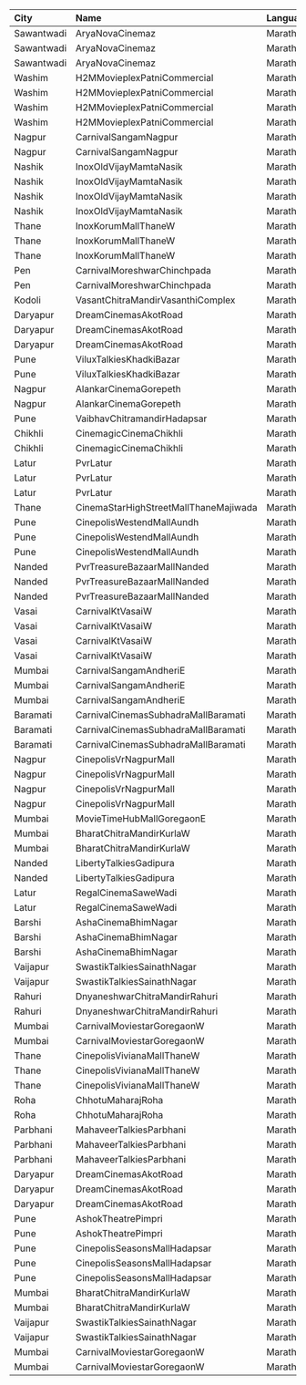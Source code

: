 | City       | Name                                  | Language |  Time | Type            | Price | Capacity | Booked |
| :--------- | :------------------------------------ | :------- | ----: | :-------------- | ----: | -------: | -----: |
| Sawantwadi | AryaNovaCinemaz                       | Marathi  | 09:30 | Vip             |  170₹ |      100 |      0 |
| Sawantwadi | AryaNovaCinemaz                       | Marathi  | 09:30 | Gold            |  150₹ |      100 |      0 |
| Sawantwadi | AryaNovaCinemaz                       | Marathi  | 09:30 | Silver          |  150₹ |      100 |      0 |
| Washim     | H2MMovieplexPatniCommercial           | Marathi  | 09:45 | Gl              |  100₹ |       96 |      0 |
| Washim     | H2MMovieplexPatniCommercial           | Marathi  | 09:45 | Pl              |  100₹ |       60 |      0 |
| Washim     | H2MMovieplexPatniCommercial           | Marathi  | 09:45 | Sf              |  100₹ |      500 |    479 |
| Washim     | H2MMovieplexPatniCommercial           | Marathi  | 09:45 | Sl              |   70₹ |       52 |      0 |
| Nagpur     | CarnivalSangamNagpur                  | Marathi  | 10:45 | Gold            |  118₹ |      259 |      0 |
| Nagpur     | CarnivalSangamNagpur                  | Marathi  | 10:45 | Silver          |  100₹ |       76 |      0 |
| Nashik     | InoxOldVijayMamtaNasik                | Marathi  | 11:00 | Executive       |   90₹ |       30 |      0 |
| Nashik     | InoxOldVijayMamtaNasik                | Marathi  | 11:00 | Gold            |  150₹ |       13 |      0 |
| Nashik     | InoxOldVijayMamtaNasik                | Marathi  | 11:00 | Platinum        |  112₹ |        7 |      0 |
| Nashik     | InoxOldVijayMamtaNasik                | Marathi  | 11:00 | Silver          |  112₹ |      118 |      0 |
| Thane      | InoxKorumMallThaneW                   | Marathi  | 11:05 | Club            |  112₹ |       59 |      0 |
| Thane      | InoxKorumMallThaneW                   | Marathi  | 11:05 | Executive       |  112₹ |       26 |      0 |
| Thane      | InoxKorumMallThaneW                   | Marathi  | 11:05 | Royal           |  150₹ |        9 |      0 |
| Pen        | CarnivalMoreshwarChinchpada           | Marathi  | 12:00 | Platinum        |  110₹ |       96 |     48 |
| Pen        | CarnivalMoreshwarChinchpada           | Marathi  | 12:00 | Gold            |  100₹ |       42 |     21 |
| Kodoli     | VasantChitraMandirVasanthiComplex     | Marathi  | 12:00 | Class           |   70₹ |      260 |    200 |
| Daryapur   | DreamCinemasAkotRoad                  | Marathi  | 12:15 | Vip             |  160₹ |       62 |     32 |
| Daryapur   | DreamCinemasAkotRoad                  | Marathi  | 12:15 | Gold            |  130₹ |       92 |     45 |
| Daryapur   | DreamCinemasAkotRoad                  | Marathi  | 12:15 | Silver          |   90₹ |       72 |     36 |
| Pune       | ViluxTalkiesKhadkiBazar               | Marathi  | 12:30 | Gold            |  100₹ |      100 |      0 |
| Pune       | ViluxTalkiesKhadkiBazar               | Marathi  | 12:30 | Silver          |  100₹ |      100 |      0 |
| Nagpur     | AlankarCinemaGorepeth                 | Marathi  | 12:30 | Balcony         |  100₹ |      100 |      0 |
| Nagpur     | AlankarCinemaGorepeth                 | Marathi  | 12:30 | FirstBalcony    |   70₹ |      100 |      0 |
| Pune       | VaibhavChitramandirHadapsar           | Marathi  | 12:30 | Gold            |  100₹ |      100 |      0 |
| Chikhli    | CinemagicCinemaChikhli                | Marathi  | 12:30 | Gold            |  100₹ |      190 |    105 |
| Chikhli    | CinemagicCinemaChikhli                | Marathi  | 12:30 | Silver          |   70₹ |       27 |     14 |
| Latur      | PvrLatur                              | Marathi  | 13:25 | Prime           |  100₹ |       49 |     49 |
| Latur      | PvrLatur                              | Marathi  | 13:25 | Classic         |  100₹ |       21 |     21 |
| Latur      | PvrLatur                              | Marathi  | 13:25 | ClassicPlus     |  100₹ |       91 |     91 |
| Thane      | CinemaStarHighStreetMallThaneMajiwada | Marathi  | 13:30 | Normal          |  130₹ |      110 |      0 |
| Pune       | CinepolisWestendMallAundh             | Marathi  | 13:30 | Normal          |  150₹ |       10 |      0 |
| Pune       | CinepolisWestendMallAundh             | Marathi  | 13:30 | Executive       |  150₹ |       36 |      0 |
| Pune       | CinepolisWestendMallAundh             | Marathi  | 13:30 | Premium         |  150₹ |       18 |      0 |
| Nanded     | PvrTreasureBazaarMallNanded           | Marathi  | 13:50 | PrimePlus       |  140₹ |       41 |     41 |
| Nanded     | PvrTreasureBazaarMallNanded           | Marathi  | 13:50 | Prime           |  100₹ |       50 |     50 |
| Nanded     | PvrTreasureBazaarMallNanded           | Marathi  | 13:50 | Classic         |   80₹ |       35 |     35 |
| Vasai      | CarnivalKtVasaiW                      | Marathi  | 13:50 | Silver          |   80₹ |       54 |     26 |
| Vasai      | CarnivalKtVasaiW                      | Marathi  | 13:50 | Gold            |   80₹ |       96 |     48 |
| Vasai      | CarnivalKtVasaiW                      | Marathi  | 13:50 | Platinum        |   80₹ |      118 |     62 |
| Vasai      | CarnivalKtVasaiW                      | Marathi  | 13:50 | Royal           |  100₹ |       26 |     13 |
| Mumbai     | CarnivalSangamAndheriE                | Marathi  | 14:00 | ReclinerOffline |  140₹ |       10 |      0 |
| Mumbai     | CarnivalSangamAndheriE                | Marathi  | 14:00 | SilverOffline   |  100₹ |      135 |      0 |
| Mumbai     | CarnivalSangamAndheriE                | Marathi  | 14:00 | BronzeOffline   |  100₹ |       32 |      0 |
| Baramati   | CarnivalCinemasSubhadraMallBaramati   | Marathi  | 14:15 | Silver          |  150₹ |       42 |     21 |
| Baramati   | CarnivalCinemasSubhadraMallBaramati   | Marathi  | 14:15 | Gold            |  150₹ |      128 |     64 |
| Baramati   | CarnivalCinemasSubhadraMallBaramati   | Marathi  | 14:15 | Sofa            |  180₹ |       17 |      9 |
| Nagpur     | CinepolisVrNagpurMall                 | Marathi  | 14:25 | Vip             |  200₹ |        4 |      3 |
| Nagpur     | CinepolisVrNagpurMall                 | Marathi  | 14:25 | Premium         |  110₹ |       20 |      0 |
| Nagpur     | CinepolisVrNagpurMall                 | Marathi  | 14:25 | Executive       |  110₹ |       25 |      0 |
| Nagpur     | CinepolisVrNagpurMall                 | Marathi  | 14:25 | Normal          |  110₹ |        9 |      0 |
| Mumbai     | MovieTimeHubMallGoregaonE             | Marathi  | 14:30 | Mhraja          |  110₹ |       22 |      3 |
| Mumbai     | BharatChitraMandirKurlaW              | Marathi  | 15:00 | Sofa            |  150₹ |      100 |      0 |
| Mumbai     | BharatChitraMandirKurlaW              | Marathi  | 15:00 | Premium         |  100₹ |      100 |      0 |
| Nanded     | LibertyTalkiesGadipura                | Marathi  | 15:00 | Gold            |   60₹ |      207 |    103 |
| Nanded     | LibertyTalkiesGadipura                | Marathi  | 15:00 | Silver          |   60₹ |      116 |     58 |
| Latur      | RegalCinemaSaweWadi                   | Marathi  | 15:00 | Balcony         |   90₹ |      150 |      0 |
| Latur      | RegalCinemaSaweWadi                   | Marathi  | 15:00 | FirstClass      |   70₹ |      322 |      0 |
| Barshi     | AshaCinemaBhimNagar                   | Marathi  | 15:15 | UpperClass      |   60₹ |      100 |      0 |
| Barshi     | AshaCinemaBhimNagar                   | Marathi  | 15:15 | FirstClass      |   40₹ |      100 |      0 |
| Barshi     | AshaCinemaBhimNagar                   | Marathi  | 15:15 | SecondClass     |   40₹ |      100 |      0 |
| Vaijapur   | SwastikTalkiesSainathNagar            | Marathi  | 15:15 | FamilyClass     |   90₹ |       20 |      0 |
| Vaijapur   | SwastikTalkiesSainathNagar            | Marathi  | 15:15 | GoldClass       |   70₹ |      240 |      0 |
| Rahuri     | DnyaneshwarChitraMandirRahuri         | Marathi  | 15:30 | Balcony         |   80₹ |      100 |      0 |
| Rahuri     | DnyaneshwarChitraMandirRahuri         | Marathi  | 15:30 | DressCircule    |   50₹ |      100 |      0 |
| Mumbai     | CarnivalMoviestarGoregaonW            | Marathi  | 16:45 | GoldOffline     |  110₹ |       23 |      0 |
| Mumbai     | CarnivalMoviestarGoregaonW            | Marathi  | 16:45 | SilverOffline   |  110₹ |       13 |      0 |
| Thane      | CinepolisVivianaMallThaneW            | Marathi  | 17:35 | Normal          |  170₹ |       25 |     13 |
| Thane      | CinepolisVivianaMallThaneW            | Marathi  | 17:35 | Executive       |  170₹ |       97 |     51 |
| Thane      | CinepolisVivianaMallThaneW            | Marathi  | 17:35 | Premium         |  170₹ |       43 |     33 |
| Roha       | ChhotuMaharajRoha                     | Marathi  | 18:00 | Cl              |  200₹ |       74 |      0 |
| Roha       | ChhotuMaharajRoha                     | Marathi  | 18:00 | Pr              |  150₹ |       26 |      0 |
| Parbhani   | MahaveerTalkiesParbhani               | Marathi  | 18:05 | Balcony         |   70₹ |      149 |      0 |
| Parbhani   | MahaveerTalkiesParbhani               | Marathi  | 18:05 | DressCircle     |   50₹ |      208 |      0 |
| Parbhani   | MahaveerTalkiesParbhani               | Marathi  | 18:05 | UpperStall      |   50₹ |      272 |      0 |
| Daryapur   | DreamCinemasAkotRoad                  | Marathi  | 18:15 | Vip             |  160₹ |       62 |     32 |
| Daryapur   | DreamCinemasAkotRoad                  | Marathi  | 18:15 | Gold            |  130₹ |       92 |     45 |
| Daryapur   | DreamCinemasAkotRoad                  | Marathi  | 18:15 | Silver          |   90₹ |       72 |     36 |
| Pune       | AshokTheatrePimpri                    | Marathi  | 18:30 | Balcony         |  100₹ |      100 |      0 |
| Pune       | AshokTheatrePimpri                    | Marathi  | 18:30 | Reserved        |   80₹ |      100 |      0 |
| Pune       | CinepolisSeasonsMallHadapsar          | Marathi  | 19:10 | Normal          |  112₹ |       14 |      0 |
| Pune       | CinepolisSeasonsMallHadapsar          | Marathi  | 19:10 | Executive       |  112₹ |       49 |      0 |
| Pune       | CinepolisSeasonsMallHadapsar          | Marathi  | 19:10 | Premium         |  112₹ |       17 |      1 |
| Mumbai     | BharatChitraMandirKurlaW              | Marathi  | 19:30 | Sofa            |  150₹ |      100 |      0 |
| Mumbai     | BharatChitraMandirKurlaW              | Marathi  | 19:30 | Premium         |  100₹ |      100 |      0 |
| Vaijapur   | SwastikTalkiesSainathNagar            | Marathi  | 21:15 | FamilyClass     |   90₹ |       20 |      0 |
| Vaijapur   | SwastikTalkiesSainathNagar            | Marathi  | 21:15 | GoldClass       |   70₹ |      240 |      0 |
| Mumbai     | CarnivalMoviestarGoregaonW            | Marathi  | 21:45 | GoldOffline     |  110₹ |       23 |      0 |
| Mumbai     | CarnivalMoviestarGoregaonW            | Marathi  | 21:45 | SilverOffline   |  110₹ |       13 |      0 |
